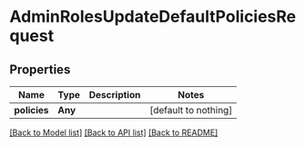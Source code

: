 # AdminRolesUpdateDefaultPoliciesRequest


## Properties
Name | Type | Description | Notes
------------ | ------------- | ------------- | -------------
**policies** | **Any** |  | [default to nothing]


[[Back to Model list]](../README.md#models) [[Back to API list]](../README.md#api-endpoints) [[Back to README]](../README.md)


